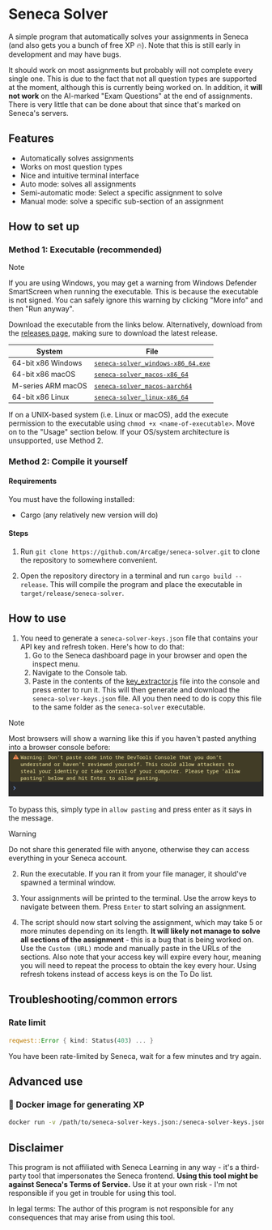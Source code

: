 # Seneca Solver

A simple program that automatically solves your assignments in Seneca (and also gets you a bunch of free XP 🔥). Note that this is still early in development and may have bugs.

It should work on most assignments but probably will not complete every single one. This is due to the fact that not all question types are supported at the moment, although this is currently being worked on. In addition, it **will not work** on the AI-marked "Exam Questions" at the end of assignments. There is very little that can be done about that since that's marked on Seneca's servers.

## Features

- Automatically solves assignments
- Works on most question types
- Nice and intuitive terminal interface
- Auto mode: solves all assignments
- Semi-automatic mode: Select a specific assignment to solve
- Manual mode: solve a specific sub-section of an assignment

## How to set up

### Method 1: Executable (recommended)

> [!NOTE]
> If you are using Windows, you may get a warning from Windows Defender SmartScreen when running the executable. This is because the executable is not signed. You can safely ignore this warning by clicking "More info" and then "Run anyway".

Download the executable from the links below. Alternatively, download from the [releases page](https://github.com/ArcaEge/seneca-solver/releases/latest), making sure to download the latest release.

| System             | File                               |
| ------------------ | ---------------------------------- |
| 64-bit x86 Windows | [`seneca-solver_windows-x86_64.exe`](https://github.com/ArcaEge/seneca-solver/releases/latest/download/seneca-solver_windows-x86_64.exe) |
| 64-bit x86 macOS   | [`seneca-solver_macos-x86_64`](https://github.com/ArcaEge/seneca-solver/releases/latest/download/seneca-solver_macos-x86_64) |
| M-series ARM macOS | [`seneca-solver_macos-aarch64`](https://github.com/ArcaEge/seneca-solver/releases/latest/download/seneca-solver_macos-aarch64) |
| 64-bit x86 Linux   | [`seneca-solver_linux-x86_64`](https://github.com/ArcaEge/seneca-solver/releases/latest/download/seneca-solver_linux-x86_64) |

If on a UNIX-based system (i.e. Linux or macOS), add the execute permission to the executable using `chmod +x <name-of-executable>`. Move on to the "Usage" section below. If your OS/system architecture is unsupported, use Method 2.

### Method 2: Compile it yourself

#### Requirements

You must have the following installed:

- Cargo (any relatively new version will do)

#### Steps

1. Run `git clone https://github.com/ArcaEge/seneca-solver.git` to clone the repository to somewhere convenient.

1. Open the repository directory in a terminal and run `cargo build --release`. This will compile the program and place the executable in `target/release/seneca-solver`.

## How to use

1. You need to generate a `seneca-solver-keys.json` file that contains your API key and refresh token. Here's how to do that:
    1. Go to the Seneca dashboard page in your browser and open the inspect menu.
    1. Navigate to the Console tab.
    1. Paste in the contents of the [key_extractor.js](key_extractor.js) file into the console and press enter to run it. This will then generate and download the `seneca-solver-keys.json` file. All you then need to do is copy this file to the same folder as the `seneca-solver` executable.

> [!NOTE]
> Most browsers will show a warning like this if you haven't pasted anything into a browser console before:
> ![Warning: Don’t paste code into the DevTools Console that you don’t understand or haven’t reviewed yourself. This could allow attackers to steal your identity or take control of your computer. Please type ‘allow pasting’ below and hit Enter to allow pasting.](docs/images/allow_pasting.png)
>
> To bypass this, simply type in `allow pasting` and press enter as it says in the message.

> [!WARNING]
> Do not share this generated file with anyone, otherwise they can access everything in your Seneca account.

2. Run the executable. If you ran it from your file manager, it should've spawned a terminal window.

1. Your assignments will be printed to the terminal. Use the arrow keys to navigate between them. Press `Enter` to start solving an assignment.

1. The script should now start solving the assignment, which may take 5 or more minutes depending on its length. **It will likely not manage to solve all sections of the assignment** - this is a bug that is being worked on. Use the `Custom (URL)` mode and manually paste in the URLs of the sections. Also note that your access key will expire every hour, meaning you will need to repeat the process to obtain the key every hour. Using refresh tokens instead of access keys is on the To Do list.

## Troubleshooting/common errors

### Rate limit

``` rust
reqwest::Error { kind: Status(403) ... }
```

You have been rate-limited by Seneca, wait for a few minutes and try again.

## Advanced use

### 🚜 Docker image for generating XP

```sh
docker run -v /path/to/seneca-solver-keys.json:/seneca-solver-keys.json ghcr.io/arcaege/seneca-solver:main
```

## Disclaimer

This program is not affiliated with Seneca Learning in any way - it's a third-party tool that impersonates the Seneca frontend. **Using this tool might be against Seneca's Terms of Service.** Use it at your own risk - I'm not responsible if you get in trouble for using this tool.

In legal terms: The author of this program is not responsible for any consequences that may arise from using this tool.
